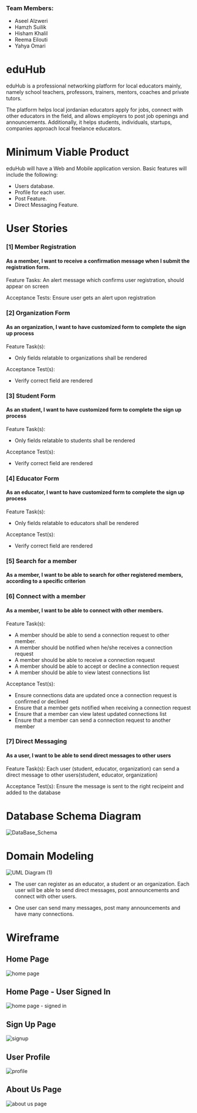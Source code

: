 ### Team Members:

- Aseel Alzweri
- Hamzh Suilik
- Hisham Khalil
- Reema Eilouti
- Yahya Omari

# eduHub

eduHub is a professional networking platform for local educators mainly, namely school teachers, professors, trainers, mentors, coaches and private tutors.

The platform helps local jordanian educators apply for jobs, connect with other educators in the field, and allows employers to post job openings and announcements.
Additionally, it helps students, individuals, startups, companies approach local freelance educators.

# Minimum Viable Product

eduHub will have a Web and Mobile application version. Basic features will include the following:

- Users database.
- Profile for each user.
- Post Feature.
- Direct Messaging Feature.

# User Stories


### [1] Member Registration
#### As a member, I want to receive a confirmation message when I submit the registration form.

Feature Tasks:
An alert message which confirms user registration, should appear on screen

Acceptance Tests:
Ensure user gets an alert upon registration


### [2] Organization Form
#### As an organization, I want to have customized form to complete the sign up process

Feature Task(s):
- Only fields relatable to organizations shall be rendered

Acceptance Test(s):
- Verify correct field are rendered
 
 
### [3] Student Form
#### As an student, I want to have customized form to complete the sign up process

Feature Task(s):
- Only fields relatable to students shall be rendered

Acceptance Test(s):
- Verify correct field are rendered


### [4] Educator Form
#### As an educator, I want to have customized form to complete the sign up process

Feature Task(s):
- Only fields relatable to educators shall be rendered

Acceptance Test(s):
- Verify correct field are rendered

### [5] Search for a member
#### As a member, I want to be able to search for other registered members, according to a specific criterion

### [6] Connect with a member
#### As a member, I want to be able to connect with other members.

Feature Task(s):
- A member should be able to send a connection request to other member.
- A member should be notified when he/she receives a connection request   
-  A member should be able to receive a connection request
- A member should be able to accept or decline a connection request
- A member should be able to view latest connections list

Acceptance Test(s):
- Ensure connections data are updated once a connection request is confirmed or declined
- Ensure that a member gets notified when receiving a connection request
- Ensure that a member can view latest updated connections list
- Ensure that a member can send a connection request to another member


### [7] Direct Messaging
#### As a user, I want to be able to send direct messages to other users

Feature Task(s):
Each user (student, educator, organization) can send a direct message to other users(student, educator, organization)

Acceptance Test(s):
Ensure the message is sent to the right recipeint and added to the database

# Database Schema Diagram
![DataBase_Schema](https://i.ibb.co/k1zyxQB/UML-Diagram.jpg)

# Domain Modeling
![UML Diagram (1)](https://i.ibb.co/jzvWwq2/UML-Diagram-1.jpg)

- The user can register as an educator, a student or an organization. Each user will be able to send direct messages, post announcements and connect with other users.

- One user can send many messages, post many announcements and have many connections.

# Wireframe 

## Home Page 
![home page](https://user-images.githubusercontent.com/77917134/124910402-39394180-dff4-11eb-8fe5-de21a380afae.PNG)

## Home Page - User Signed In
![home page - signed in](https://user-images.githubusercontent.com/77917134/124910420-40604f80-dff4-11eb-8a74-c83d7042968d.PNG)

## Sign Up Page
![signup](https://user-images.githubusercontent.com/77917134/124911408-63d7ca00-dff5-11eb-8b1e-73f252d180ec.PNG)

## User Profile
![profile](https://user-images.githubusercontent.com/77917134/124911383-5b7f8f00-dff5-11eb-9349-43ea2cad8743.PNG)

## About Us Page
![about us page](https://user-images.githubusercontent.com/77917134/124910469-4b1ae480-dff4-11eb-9d44-7d1977538e5f.PNG)


